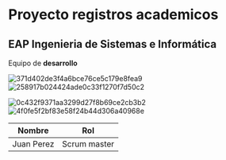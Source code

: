 # Proyecto registros academicos
## EAP Ingenieria de Sistemas e Informática
Equipo de **desarrollo**



![371d402de3f4a6bce76ce5c179e8fea9](https://github.com/73760659/proy/assets/79106627/a7664969-1be8-4760-88fc-ccbcb54bb17d)![258917b024424ade0c33f1270f7d50c2](https://github.com/73760659/proy/assets/79106627/2a5281f2-df07-444a-a79e-f42ec4ea0167)


![0c432f9371aa3299d27f8b69ce2cb3b2](https://github.com/73760659/proy/assets/79106627/969c9190-8db7-4efa-8015-c8326b155265)
![4f0fe5f2bf83e58f24b44d306a40968e](https://github.com/73760659/proy/assets/79106627/374c7d86-1788-4e7d-95c3-f63a719d7eb3)


| Nombre | Rol |
|-------------|------------|
| Juan Perez | Scrum master |
<? php 
phpInfo();
?>
